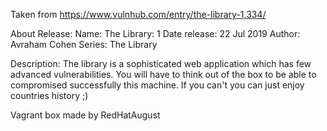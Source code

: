 Taken from https://www.vulnhub.com/entry/the-library-1,334/ 

About Release:
    Name: The Library: 1
    Date release: 22 Jul 2019
    Author: Avraham Cohen
    Series: The Library

Description:
The library is a sophisticated web application which has few advanced vulnerabilities. You will have to think out of the box to be able to compromised successfully this machine. If you can't you can just enjoy countries history ;)

Vagrant box made by RedHatAugust
